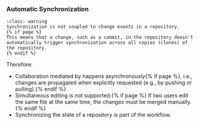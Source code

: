 ### Automatic Synchronization

```{admonition} No coupling between changes and distribution
:class: warning
Synchronization is not coupled to change events in a repository. 
{% if page %}
This means that a change, such as a commit, in the repository doesn't automatically trigger synchronization across all copies (clones) of the repository.
{% endif %}
```

Therefore:
- Collaboration mediated by <i class="fab fa-git"></i> happens asynchronously{% if page %}, i.e., changes are propagated when explicitly requested (e.g., by pushing or pulling).{% endif %}
- Simultaneous editing is not supported.{% if page %} If two users edit the same file at the same time, the changes must be merged manually.{% endif %}
- Synchronizing the state of a repository is part of the <i class="fab fa-git"></i> workflow.
